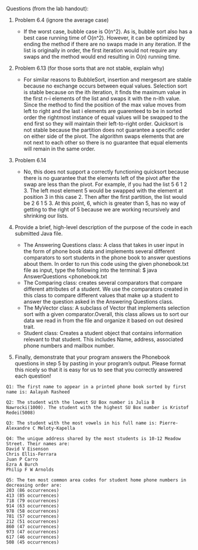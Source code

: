Questions (from the lab handout):

1. Problem 6.4 (ignore the average case)
    * If the worst case, bubble case is O(n^2). As is, bubble sort also has a
    best case running time of O(n^2). However, it can be optimized by ending the
    method if there are no swaps made in any iteration. If the list is originally
    in order, the first iteration would not require any swaps and the method
    would end resulting in O(n) running time.

2. Problem 6.13 (for those sorts that are not stable, explain why)
    * For similar reasons to BubbleSort, insertion and mergesort are stable
    because no exchange occurs between equal values. Selection sort is
    stable because on the ith iteration, it finds the maximum value in the first n-i
    elements of the list and swaps it with the n-ith value. Since the method to
    find the position of the max value moves from left to right and the last i
    elements are guarenteed to be in sorted order the rightmost instance of
    equal values will be swapped to the end first so they will maintain their
    left-to-right order. Quicksort is not stable because the partition does not
    guarantee a specific order on either side of the pivot. The algorithm swaps
     elements that are not next to each other so there is no guarantee that equal
     elements will remain in the same order.

3. Problem 6.14
    * No, this does not support a correctly functioning quicksort because there
    is no guarantee that the elements left of the pivot after the swap are less
    than the pivot. For example, if you had the list 5 6 1 2 3. The left most
    element 5 would be swapped with the element at position 3 in this case 2.
    Then after the first partition, the list would be 2 6 1 5 3. At this point,
    6, which is greater than 5, has no way of getting to the right of 5 because
    we are working recursively and shrinking our lists.

4. Provide a brief, high-level description of the purpose of the code
   in each submitted Java file.
   * The Answering Questions class: A class that takes in user input in the
   form of phone book data and implements several different comparators to
   sort students in the phone book to answer questions about them. In order to
   run this code using the given phonebook.txt file as input, type the
   following into the terminal:
   $ java AnswerQuestions <phonebook.txt
   * The Comparing class: creates several comparators that compare different
   attributes of a student. We use the comparators created in this class to
   compare different values that make up a student to answer the question asked
    in the Answering Questions class.
   * The MyVector class: A subclass of Vector<E> that implements selection sort
    with a given comparator.Overall, this class allows us to sort our data we
    read in from the file and organize it based on out desired trait.
   * Student class: Creates a student object that contains information relevant
   to that student. This includes Name, address, associated phone numbers and
   mailbox number.


5. Finally, demonstrate that your program answers the Phonebook
   questions in step 5 by pasting in your program’s output. Please
   format this nicely so that it is easy for us to see that you
   correctly answered each question!
```
Q1: The first name to appear in a printed phone book sorted by first name is: Aalayah Rasheed

Q2: The student with the lowest SU Box number is Julia B Nawrocki(1000). The student with the highest SU Box number is Kristof Redei(5008)

Q3: The student with the most vowels in his full name is: Pierre-Alexandre C Meloty-Kapella

Q4: The unique address shared by the most students is 10-12 Meadow Street. Their names are:
David V Eisenson
Chris Ellis-Ferrara
Juan P Carro
Ezra A Burch
Philip F W Arnolds

Q5: The ten most common area codes for student home phone numbers in decreasing order are:
203 (86 occurrences)
413 (85 occurrences)
718 (79 occurrences)
914 (63 occurrences)
978 (58 occurrences)
781 (57 occurrences)
212 (51 occurrences)
860 (47 occurrences)
973 (47 occurrences)
617 (46 occurrences)
508 (45 occurrences)

```
